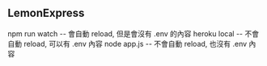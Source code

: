 ## LemonExpress


npm run watch  -- 會自動 reload, 但是會沒有 .env 的內容
heroku local -- 不會自動 reload, 可以有 .env 內容
node app.js -- 不會自動 reload, 也沒有 .env 內容
